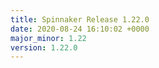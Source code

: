 ```yaml
---
title: Spinnaker Release 1.22.0
date: 2020-08-24 16:10:02 +0000
major_minor: 1.22
version: 1.22.0
---
```


<script src="https://gist.github.com/spinnaker-release/e457272b5aac37a5c6512b80b0c53d5f.js?file=1.22.0.md"></script>
